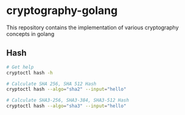 # cryptography-golang
This repository contains the implementation of various cryptography concepts in golang

## Hash
```bash
# Get help
cryptoctl hash -h

# Calculate SHA 256, SHA 512 Hash
cryptoctl hash --algo="sha2" --input="hello"

# Calculate SHA3-256, SHA3-384, SHA3-512 Hash
cryptoctl hash --algo="sha3" --input="hello"
```